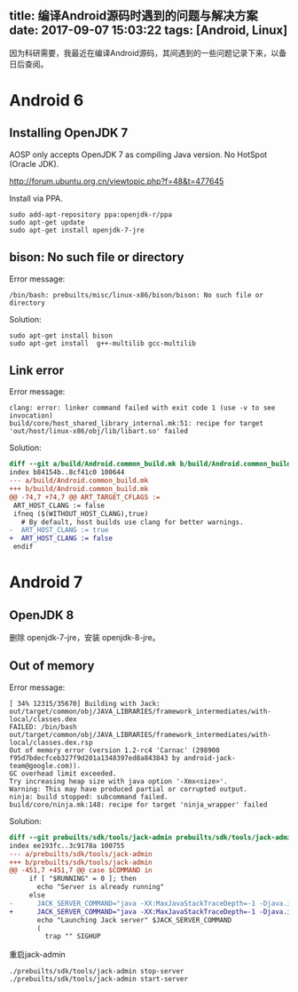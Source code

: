 title: 编译Android源码时遇到的问题与解决方案
date: 2017-09-07 15:03:22
tags: [Android, Linux]
---

因为科研需要，我最近在编译Android源码，其间遇到的一些问题记录下来，以备日后查阅。

# Android 6

## Installing OpenJDK 7

AOSP only accepts OpenJDK 7 as compiling Java version. No HotSpot (Oracle JDK).

http://forum.ubuntu.org.cn/viewtopic.php?f=48&t=477645

Install via PPA.

```Shell
sudo add-apt-repository ppa:openjdk-r/ppa  
sudo apt-get update   
sudo apt-get install openjdk-7-jre
```

<!-- more -->

## bison: No such file or directory

Error message:

```
/bin/bash: prebuilts/misc/linux-x86/bison/bison: No such file or directory
```

Solution:

```Shell
sudo apt-get install bison
sudo apt-get install  g++-multilib gcc-multilib
```

## Link error

Error message:

```
clang: error: linker command failed with exit code 1 (use -v to see invocation)
build/core/host_shared_library_internal.mk:51: recipe for target 'out/host/linux-x86/obj/lib/libart.so' failed
```

Solution:

```diff
diff --git a/build/Android.common_build.mk b/build/Android.common_build.mk
index b84154b..8cf41c0 100644
--- a/build/Android.common_build.mk
+++ b/build/Android.common_build.mk
@@ -74,7 +74,7 @@ ART_TARGET_CFLAGS :=
 ART_HOST_CLANG := false
 ifneq ($(WITHOUT_HOST_CLANG),true)
   # By default, host builds use clang for better warnings.
-  ART_HOST_CLANG := true
+  ART_HOST_CLANG := false
 endif
```

# Android 7

## OpenJDK 8

删除 openjdk-7-jre，安装 openjdk-8-jre。

## Out of memory

Error message:

```
[ 34% 12315/35670] Building with Jack: out/target/common/obj/JAVA_LIBRARIES/framework_intermediates/with-local/classes.dex
FAILED: /bin/bash out/target/common/obj/JAVA_LIBRARIES/framework_intermediates/with-local/classes.dex.rsp
Out of memory error (version 1.2-rc4 'Carnac' (298900 f95d7bdecfceb327f9d201a1348397ed8a843843 by android-jack-team@google.com)).
GC overhead limit exceeded.
Try increasing heap size with java option '-Xmx<size>'.
Warning: This may have produced partial or corrupted output.
ninja: build stopped: subcommand failed.
build/core/ninja.mk:148: recipe for target 'ninja_wrapper' failed
```

Solution:

```diff
diff --git prebuilts/sdk/tools/jack-admin prebuilts/sdk/tools/jack-admin
index ee193fc..3c9178a 100755
--- a/prebuilts/sdk/tools/jack-admin
+++ b/prebuilts/sdk/tools/jack-admin
@@ -451,7 +451,7 @@ case $COMMAND in
     if [ "$RUNNING" = 0 ]; then
       echo "Server is already running"
     else
-      JACK_SERVER_COMMAND="java -XX:MaxJavaStackTraceDepth=-1 -Djava.io.tmpdir=$TMPDIR $JACK_SERVER_VM_ARGUMENTS -cp $LAUNCHER_JAR $LAUNCHER_NAME"
+      JACK_SERVER_COMMAND="java -XX:MaxJavaStackTraceDepth=-1 -Djava.io.tmpdir=$TMPDIR $JACK_SERVER_VM_ARGUMENTS -Xmx4096m -cp $LAUNCHER_JAR $LAUNCHER_NAME"
       echo "Launching Jack server" $JACK_SERVER_COMMAND
       (
         trap "" SIGHUP
```

重启jack-admin

```Shell
./prebuilts/sdk/tools/jack-admin stop-server
./prebuilts/sdk/tools/jack-admin start-server
```
